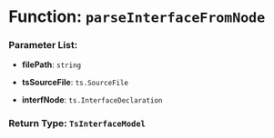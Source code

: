 # Function: `parseInterfaceFromNode`

    

### Parameter List:

- **filePath**: `string` 

- **tsSourceFile**: `ts.SourceFile` 

- **interfNode**: `ts.InterfaceDeclaration` 


### Return Type: `TsInterfaceModel` 
